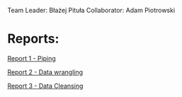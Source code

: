 Team Leader: Błażej Pituła 
Collaborator: Adam Piotrowski

# Reports:

[Report 1 - Piping](Reports/Report_1.md)

[Report 2 - Data wrangling](Reports/Report_2.md)

[Report 3 - Data Cleansing](Reports/Report_3.md)
